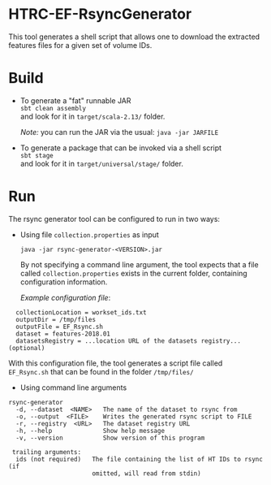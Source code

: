 # HTRC-EF-RsyncGenerator
This tool generates a shell script that allows one to download the extracted features 
files for a given set of volume IDs.

# Build
* To generate a "fat" runnable JAR  
  `sbt clean assembly`  
  and look for it in `target/scala-2.13/` folder.

  *Note:* you can run the JAR via the usual: `java -jar JARFILE`
  
* To generate a package that can be invoked via a shell script  
  `sbt stage`  
  and look for it in `target/universal/stage/` folder.
  

# Run
The rsync generator tool can be configured to run in two ways:
* Using file `collection.properties` as input  
  
  `java -jar rsync-generator-<VERSION>.jar`  
  
  By not specifying a command line argument, the tool expects that a file called 
  `collection.properties` exists in the current folder, containing configuration information.

  *Example configuration file*:
```
  collectionLocation = workset_ids.txt
  outputDir = /tmp/files
  outputFile = EF_Rsync.sh
  dataset = features-2018.01
  datasetsRegistry = ...location URL of the datasets registry...  (optional)
```

  With this configuration file, the tool generates a script file called `EF_Rsync.sh` that 
  can be found in the folder `/tmp/files/`
  
* Using command line arguments
  
```
rsync-generator
  -d, --dataset  <NAME>   The name of the dataset to rsync from
  -o, --output  <FILE>    Writes the generated rsync script to FILE
  -r, --registry  <URL>   The dataset registry URL
  -h, --help              Show help message
  -v, --version           Show version of this program

 trailing arguments:
  ids (not required)   The file containing the list of HT IDs to rsync (if
                       omitted, will read from stdin)
```
